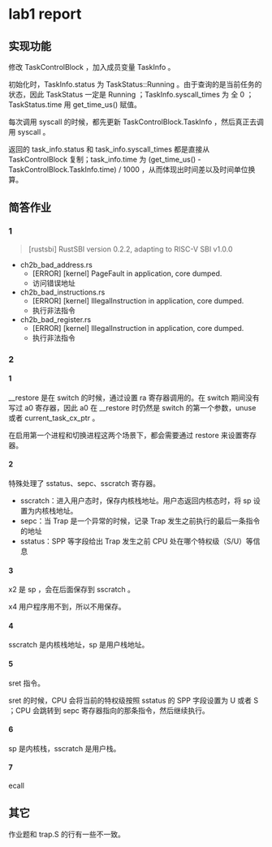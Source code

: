 # lab1 report

## 实现功能

修改 TaskControlBlock ，加入成员变量 TaskInfo 。

初始化时，TaskInfo.status 为 TaskStatus::Running 。由于查询的是当前任务的状态，因此 TaskStatus 一定是 Running ；TaskInfo.syscall_times 为 全 0 ；TaskStatus.time 用 get_time_us() 赋值。

每次调用 syscall 的时候，都先更新 TaskControlBlock.TaskInfo ，然后真正去调用 syscall 。

返回的 task_info.status 和 task_info.syscall_times 都是直接从 TaskControlBlock 复制；task_info.time 为 (get_time_us() - TaskControlBlock.TaskInfo.time) / 1000 ，从而体现出时间差以及时间单位换算。

## 简答作业

### 1

> [rustsbi] RustSBI version 0.2.2, adapting to RISC-V SBI v1.0.0

- ch2b_bad_address.rs
  - [ERROR] [kernel] PageFault in application, core dumped.
  - 访问错误地址
- ch2b_bad_instructions.rs
  - [ERROR] [kernel] IllegalInstruction in application, core dumped.
  - 执行非法指令
- ch2b_bad_register.rs
  - [ERROR] [kernel] IllegalInstruction in application, core dumped.
  - 执行非法指令

### 2

#### 1

__restore 是在 switch 的时候，通过设置 ra 寄存器调用的。在 switch 期间没有写过 a0 寄存器，因此 a0 在 __restore 时仍然是 switch 的第一个参数，unuse 或者 current_task_cx_ptr 。

在启用第一个进程和切换进程这两个场景下，都会需要通过 restore 来设置寄存器。

#### 2

特殊处理了 sstatus、sepc、sscratch 寄存器。

- sscratch：进入用户态时，保存内核栈地址。用户态返回内核态时，将 sp 设置为内核栈地址。
- sepc：当 Trap 是一个异常的时候，记录 Trap 发生之前执行的最后一条指令的地址
- sstatus：SPP 等字段给出 Trap 发生之前 CPU 处在哪个特权级（S/U）等信息

#### 3

x2 是 sp ，会在后面保存到 sscratch 。

x4 用户程序用不到，所以不用保存。

#### 4

sscratch 是内核栈地址，sp 是用户栈地址。

#### 5

sret 指令。

sret 的时候，CPU 会将当前的特权级按照 sstatus 的 SPP 字段设置为 U 或者 S ；CPU 会跳转到 sepc 寄存器指向的那条指令，然后继续执行。

#### 6

sp 是内核栈，sscratch 是用户栈。

#### 7

ecall

## 其它

作业题和 trap.S 的行有一些不一致。
